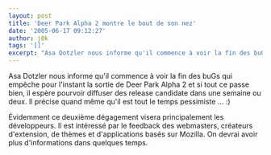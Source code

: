 ```yaml
---
layout: post
title: 'Deer Park Alpha 2 montre le bout de son nez'
date: '2005-06-17 09:12:27'
author: j0k
tags: '[]'
excerpt: "Asa Dotzler nous informe qu'il commence à voir la fin des buGs qui empêche pour l'instant la sortie de Deer Park Alpha 2 et si tout ce passe bien, il espère pourvoir diffuser des release candidate dans une semaine ou deux.   Il précise quand même qu'il est tout le temps pessimiste ... :)  \n  \nÉvidemment ce deuxième dégagement visera principalement les      …"
---
```


Asa Dotzler nous informe qu'il commence à voir la fin des buGs qui empêche pour l'instant la sortie de Deer Park Alpha 2 et si tout ce passe bien, il espère pourvoir diffuser des release candidate dans une semaine ou deux.   Il précise quand même qu'il est tout le temps pessimiste ... :)

Évidemment ce deuxième dégagement visera principalement les développeurs. Il est intéressé par le feedback des webmasters, créateurs d'extension, de thèmes et d'applications basés sur Mozilla.   On devrai avoir plus d'informations dans quelques temps.
